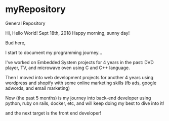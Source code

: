 # myRepository
General Repository

Hi, Hello World!
Sept 18th, 2018
Happy morning, sunny day!

Bud here, 

I start to document my programming journey...

I've worked on Embedded System projects for 4 years in the past: DVD player, TV, and microwave oven using C and C++ language.

Then I moved into web development projects for another 4 years using wordpress and shopify with some online marketing skills (fb ads, google adwords, and email marketing)

Now (the past 5 months) is my journey into back-end developer using python, ruby on rails, docker, etc, and will keep doing my best to dive into it!

and the next target is the front end developer!


